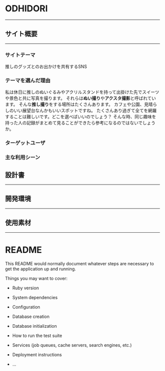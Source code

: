 # ODHIDORI
***
## サイト概要
***
### サイトテーマ
推しのグッズとのお出かけを共有するSNS

### テーマを選んだ理由

私は休日に推しのぬいぐるみやアクリルスタンドを持って出掛けた先でスイーツや景色と共に写真を撮ります。
それらは**ぬい撮り**や**アクスタ撮影**と呼ばれています。
そんな**推し撮り**をする場所はたくさんあります。
カフェや公園、見晴らしのいい展望台なんかもいいスポットですね。
たくさんあり過ぎて全てを網羅することは難しいです。どこを選べばいいのでしょう？
そんな時、同じ趣味を持った人の記録がまとめて見ることができたら参考になるのではないでしょうか。


### ターゲットユーザ

### 主な利用シーン

## 設計書
***

## 開発環境
***

## 使用素材
***




# README

This README would normally document whatever steps are necessary to get the
application up and running.

Things you may want to cover:

* Ruby version

* System dependencies

* Configuration

* Database creation

* Database initialization

* How to run the test suite

* Services (job queues, cache servers, search engines, etc.)

* Deployment instructions

* ...
